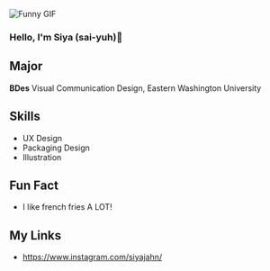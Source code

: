 ![Funny GIF](https://media.giphy.com/media/ZmdErsWqppgMo/giphy.gif)
### Hello, I'm Siya (sai-yuh)👋

## Major
**BDes** Visual Communication Design, Eastern Washington University

## Skills
- UX Design
- Packaging Design
- Illustration

## Fun Fact
- I like french fries A LOT!

## My Links
* https://www.instagram.com/siyajahn/

